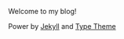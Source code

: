 Welcome to my blog!


Power by [Jekyll](http://jekyllrb.com) and [Type Theme](https://rohanchandra.github.io/project/type/)